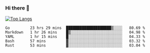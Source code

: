 ### Hi there 👋

<!--
**3Xpl0it3r/3Xpl0it3r** is a ✨ _special_ ✨ repository because its `README.md` (this file) appears on your GitHub profile.

Here are some ideas to get you started:

- 🔭 I’m currently working on ...
- 🌱 I’m currently learning ...
- 👯 I’m looking to collaborate on ...
- 🤔 I’m looking for help with ...
- 💬 Ask me about ...
- 📫 How to reach me: ...
- 😄 Pronouns: ...
- ⚡ Fun fact: ...
-->

[![Top Langs](https://github-readme-stats.vercel.app/api/top-langs/?username=3Xpl0it3r&layout=compact)](https://github.com/anuraghazra/github-readme-stats)



<!--START_SECTION:waka-->
```text
Go         23 hrs 29 mins  ████████████████████▒░░░░   80.69 % 
Markdown   1 hr 26 mins    █▒░░░░░░░░░░░░░░░░░░░░░░░   04.98 % 
YAML       1 hr 15 mins    █░░░░░░░░░░░░░░░░░░░░░░░░   04.33 % 
Bash       57 mins         ▓░░░░░░░░░░░░░░░░░░░░░░░░   03.32 % 
Rust       53 mins         ▓░░░░░░░░░░░░░░░░░░░░░░░░   03.04 % 
```
<!--END_SECTION:waka-->
